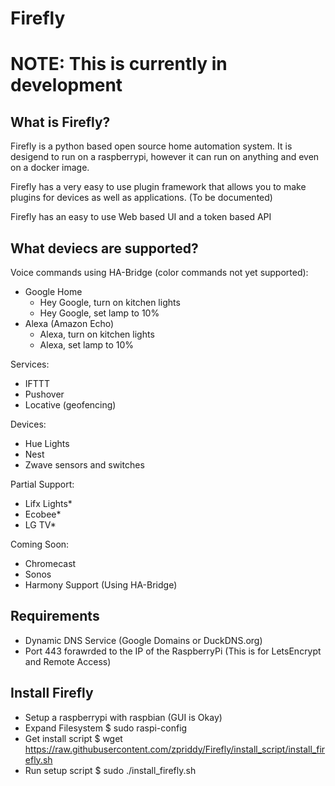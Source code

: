 # Firefly 


# NOTE: This is currently in development


## What is Firefly? 

Firefly is a python based open source home automation system. It is desigend to run on a raspberrypi, however it can run on anything and even on a docker image. 

Firefly has a very easy to use plugin framework that allows you to make plugins for devices as well as applications. (To be documented)

Firefly has an easy to use Web based UI and a token based API

## What deviecs are supported?

Voice commands using HA-Bridge (color commands not yet supported):

- Google Home
  - Hey Google, turn on kitchen lights
  - Hey Google, set lamp to 10%
- Alexa (Amazon Echo)
  - Alexa, turn on kitchen lights
  - Alexa, set lamp to 10%

Services:

- IFTTT
- Pushover
- Locative (geofencing)

Devices:
- Hue Lights
- Nest
- Zwave sensors and switches

Partial Support:

- Lifx Lights*
- Ecobee*
- LG TV*

Coming Soon: 

- Chromecast
- Sonos
- Harmony Support (Using HA-Bridge)


## Requirements

- Dynamic DNS Service (Google Domains or DuckDNS.org)
- Port 443 forawrded to the IP of the RaspberryPi (This is for LetsEncrypt and Remote Access)


## Install Firefly

- Setup a raspberrypi with raspbian (GUI is Okay)
- Expand Filesystem $ sudo raspi-config
- Get install script $ wget https://raw.githubusercontent.com/zpriddy/Firefly/install_script/install_firefly.sh
- Run setup script $ sudo ./install_firefly.sh
